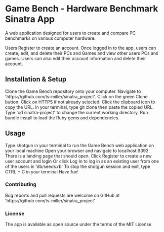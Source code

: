 <h1>Game Bench - Hardware Benchmark Sinatra App</h1>
A web application designed for users to create and compare PC benchmarks on various computer hardware.

Users Register to create an account.
Once logged in to the app, users can create, edit, and delete their PCs and Games and view other users PCs and games. Users can also edit their account information and delete their account.

<h2>Installation & Setup</h2>
Clone the Game Bench repository onto your computer.
Navigate to 'https://github.com/ts-miller/sinatra_project'.
Click on the green Clone button.
Click on HTTPS if not already selected.
Click the clipboard icon to copy the URL.
In your terminal, type git clone then paste the copied URL.
Type 'cd sinatra-project' to change the current working directory.
Run bundle install to load the Ruby gems and dependencies.

<h2>Usage</h2>
Type shotgun in your terminal to run the Game Bench web application on your local machine
Open your browser and navigate to localhost:9393
There is a landing page that should open. Click Register to create a new user account and login
Or click Log In to log in as an existing user from one of the users in 'db/seeds.rb'
To stop the shotgun session and exit, type CTRL + C in your terminal
Have fun!

<h3>Contributing</h3>
Bug reports and pull requests are welcome on GitHub at 'https://github.com/ts-miller/sinatra_project'

<h3>License</h3>
The app is available as open source under the terms of the MIT License.
